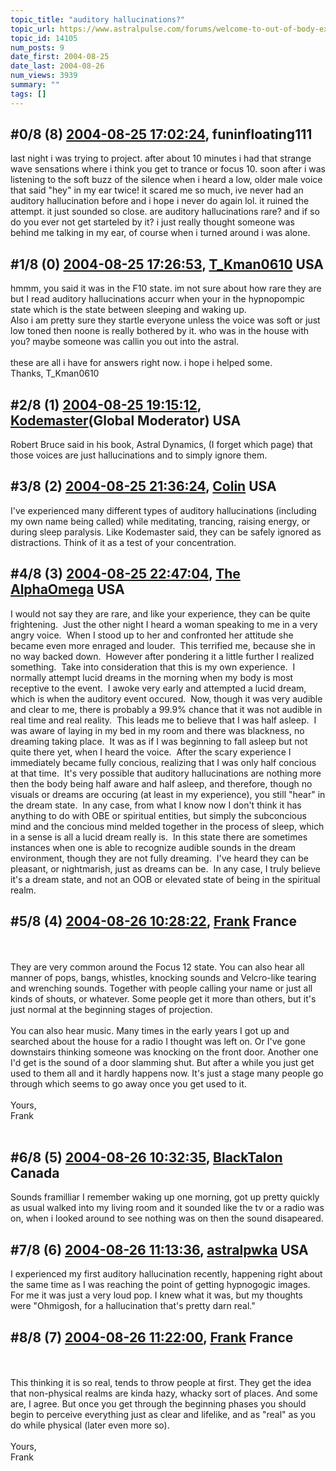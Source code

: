 ```yaml
---
topic_title: "auditory hallucinations?"
topic_url: https://www.astralpulse.com/forums/welcome-to-out-of-body-experiences!/auditory-hallucinations
topic_id: 14105
num_posts: 9
date_first: 2004-08-25
date_last: 2004-08-26
num_views: 3939
summary: ""
tags: []
---
```


## \#0/8 (8) [2004-08-25 17:02:24](https://www.astralpulse.com/forums/index.php?msg=128984), funinfloating111  ##
<section>
last night i was trying to project. after about 10 minutes i had that strange wave sensations where i think you get to trance or focus 10. soon after i was listening to the soft buzz of the silence when i heard a low, older male voice that said "hey" in my ear twice! it scared me so much, ive never had an auditory hallucination before and i hope i never do again lol. it ruined the attempt. it just sounded so close. are auditory hallucinations rare? and if so do you ever not get starteled by it? i just really thought someone was behind me talking in my ear, of course when i turned around i was alone.
</section>

## \#1/8 (0) [2004-08-25 17:26:53](https://www.astralpulse.com/forums/index.php?msg=111287), [T_Kman0610](https://www.astralpulse.com/forums/profile/?u=2865) USA ##
<section>
hmmm, you said it was in the F10 state. im not sure about how rare they are but I read auditory hallucinations accurr when your in the hypnopompic state which is the state between sleeping and waking up.
<br>
Also i am pretty sure they startle everyone unless the voice was soft or just low toned then noone is really bothered by it. who was in the house with you? maybe someone was callin you out into the astral.
<br>
<br>
these are all i have for answers right now. i hope i helped some.
<br>
Thanks, T_Kman0610
</section>

## \#2/8 (1) [2004-08-25 19:15:12](https://www.astralpulse.com/forums/index.php?msg=111300), [Kodemaster](https://www.astralpulse.com/forums/profile/?u=426)(Global Moderator) USA ##
<section>
Robert Bruce said in his book, Astral Dynamics, (I forget which page) that those voices are just hallucinations and to simply ignore them.
</section>

## \#3/8 (2) [2004-08-25 21:36:24](https://www.astralpulse.com/forums/index.php?msg=111305), [Colin](https://www.astralpulse.com/forums/profile/?u=4526) USA ##
<section>
I've experienced many different types of auditory hallucinations (including my own name being called) while meditating, trancing, raising energy, or during sleep paralysis. Like Kodemaster said, they can be safely ignored as distractions. Think of it as a test of your concentration.
</section>

## \#4/8 (3) [2004-08-25 22:47:04](https://www.astralpulse.com/forums/index.php?msg=111310), [The AlphaOmega](https://www.astralpulse.com/forums/profile/?u=3978) USA ##
<section>
I would not say they are rare, and like your experience, they can be quite frightening.  Just the other night I heard a woman speaking to me in a very angry voice.  When I stood up to her and confronted her attitude she became even more enraged and louder.  This terrified me, because she in no way backed down.  However after pondering it a little further I realized something.  Take into consideration that this is my own experience.  I normally attempt lucid dreams in the morning when my body is most receptive to the event.  I awoke very early and attempted a lucid dream, which is when the auditory event occured.  Now, though it was very audible and clear to me, there is probably a 99.9% chance that it was not audible in real time and real reality.  This leads me to believe that I was half asleep.  I was aware of laying in my bed in my room and there was blackness, no dreaming taking place.  It was as if I was beginning to fall asleep but not quite there yet, when I heard the voice.  After the scary experience I immediately became fully concious, realizing that I was only half concious at that time.  It's very possible that auditory hallucinations are nothing more then the body being half aware and half asleep, and therefore, though no visuals or dreams are occuring (at least in my experience), you still "hear" in the dream state.  In any case, from what I know now I don't think it has anything to do with OBE or spiritual entities, but simply the subconcious mind and the concious mind melded together in the process of sleep, which in a sense is all a lucid dream really is.  In this state there are sometimes instances when one is able to recognize audible sounds in the dream environment, though they are not fully dreaming.  I've heard they can be pleasant, or nightmarish, just as dreams can be.  In any case, I truly believe it's a dream state, and not an OOB or elevated state of being in the spiritual realm.
</section>

## \#5/8 (4) [2004-08-26 10:28:22](https://www.astralpulse.com/forums/index.php?msg=111374), [Frank](https://www.astralpulse.com/forums/profile/?u=359) France ##
<section>
<br>
<br>
They are very common around the Focus 12 state. You can also hear all manner of pops, bangs, whistles, knocking sounds and Velcro-like tearing and wrenching sounds. Together with people calling your name or just all kinds of shouts, or whatever. Some people get it more than others, but it's just normal at the beginning stages of projection.
<br>
<br>
You can also hear music. Many times in the early years I got up and searched about the house for a radio I thought was left on. Or I've gone downstairs thinking someone was knocking on the front door. Another one I'd get is the sound of a door slamming shut. But after a while you just get used to them all and it hardly happens now. It's just a stage many people go through which seems to go away once you get used to it.
<br>
<br>
Yours,
<br>
Frank
<br>
<br>
</section>

## \#6/8 (5) [2004-08-26 10:32:35](https://www.astralpulse.com/forums/index.php?msg=111375), [BlackTalon](https://www.astralpulse.com/forums/profile/?u=5768) Canada ##
<section>
Sounds framilliar I remember waking up one morning, got up pretty quickly as usual walked into my living room and it sounded like the tv or a radio was on, when i looked around to see nothing was on then the sound disapeared.
</section>

## \#7/8 (6) [2004-08-26 11:13:36](https://www.astralpulse.com/forums/index.php?msg=111386), [astralpwka](https://www.astralpulse.com/forums/profile/?u=6373) USA ##
<section>
I experienced my first auditory hallucination recently, happening right about the same time as I was reaching the point of getting hypnogogic images. For me it was just a very loud pop. I knew what it was, but my thoughts were "Ohmigosh, for a hallucination that's pretty darn real."
</section>

## \#8/8 (7) [2004-08-26 11:22:00](https://www.astralpulse.com/forums/index.php?msg=111389), [Frank](https://www.astralpulse.com/forums/profile/?u=359) France ##
<section>
<br>
<br>
This thinking it is so real, tends to throw people at first. They get the idea that non-physical realms are kinda hazy, whacky sort of places. And some are, I agree. But once you get through the beginning phases you should begin to perceive everything just as clear and lifelike, and as "real" as you do while physical (later even more so).
<br>
<br>
Yours,
<br>
Frank
<br>
<br>
</section>